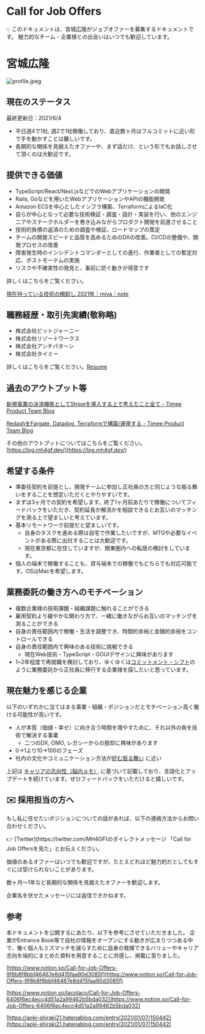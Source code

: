 # Call for Job Offers

<aside>
💡 このドキュメントは、宮城広隆がジョブオファーを募集するドキュメントです。
魅力的なチーム・企業様との出会いはいつでも歓迎しています。

</aside>

# 宮城広隆

![profile.jpeg](/assets/profile.jpeg)

## 現在のステータス

最終更新日：2021/6/4

- 平日週4で1社, 週2で1社稼働しており、直近数ヶ月はフルコミットに近い形で手を動かすことは難しいです。
- 長期的な関係を見据えたオファーや、まず話だけ、という形でもお話しさせて頂くのは大歓迎です。

## 提供できる価値

- TypeScript/React/Next.jsなどでのWebアプリケーションの開発
- Rails, Goなどを用いたWebアプリケーションやAPIの機能開発
- Amazon ECSを中心としたインフラ構築、TerraformによるIaC化
- 自らが中心となって必要な技術検証・調査・設計・実装を行い、他のエンジニアやステークホルダーを巻き込みながらプロダクト開発を前進させること
- 技術的負債の返済のための調査や検証、ロードマップの策定
- チームの開発スピードと品質を高めるためのDXの改善。CI/CDの整備や、開発プロセスの改善
- 障害発生時のインシデントコマンダーとしての進行、作業者としての暫定対応、ポストモーテムの実施
- リスクや不確実性の発見と、事前に防ぐ動きが得意です

詳しくはこちらをご覧ください。

[現在持っている技術の棚卸し 2021年｜miya｜note](https://note.com/mh4gf/n/n678b2a5dfb89)

## 職務経歴・取引先実績(敬称略)

- 株式会社ビットジャーニー
- 株式会社リゾートワークス
- 株式会社アンチパターン
- 株式会社タイミー

詳しくはこちらをご覧ください。[Resume](https://www.notion.so/Resume-9256eb4065324496bd586236e796ceb8) 

## 過去のアウトプット等

[新規事業の決済機能としてStripeを導入する上で考えたこと全て - Timee Product Team Blog](https://tech.timee.co.jp/entry/2020/12/10/131108)

[RedashをFargate, Datadog, Terraformで構築/運用する - Timee Product Team Blog](https://tech.timee.co.jp/entry/2020/04/20/175821)

その他のアウトプットについてはこちらをご覧ください。 [https://log.mh4gf.dev/](https://log.mh4gf.dev/)

## 希望する条件

- 準委任契約を前提とし、開発チームに参加し正社員の方と同じような振る舞いをすることを想定いただくとやりやすいです。
- まずは3ヶ月での契約を希望します。終了1ヶ月前あたりで稼働についてフィードバックをいただき、契約延長か解消かを相談できるとお互いのマッチングを測る上で望ましいと考えています。
- 基本リモートワーク前提だと望ましいです。
    - 自身のタスクを進める際は自宅で作業したいですが、MTGや必要なイベントがある際に出社することは大歓迎です。
    - 現在東京都に在住していますが、関東圏内への転居の検討をしています。
- 個人の端末で稼働することも、貸与端末での稼働でもどちらでも対応可能です。OSはMacを希望します。

## 業務委託の働き方へのモチベーション

- 複数企業様の技術課題・組織課題に触れることができる
- 雇用契約より緩やかな関わり方で、一緒に働きながらお互いのマッチングを測ることができる
- 自身の責任範囲内で稼働・生活を調整でき、時間的余裕と金銭的余裕をコントロールできる
- 自身の責任範囲内で興味のある技術に挑戦できる
    - 現在Web技術・TypeScript・OOUIデザインに興味があります
- 1~2年程度で再就職を検討しており、ゆくゆくは[コミットメント・シフト](https://www.works-i.com/column/works03/detail053.html)のように業務委託から正社員に移行する企業様を探したいと思っています。

## 現在魅力を感じる企業

以下のいずれかに当てはまる事業・組織・ポジションだとモチベーション高く働ける可能性が高いです。

- 人が本質（価値・幸せ）に向き合う時間を増やすために、それ以外の負を技術で解決する事業
    - 二つのDX, OMO, レガシーからの脱却に興味があります
- 0→1より10→100のフェーズ
- 社内の文化やコミュニケーション方法が[好む振る舞い](https://www.notion.so/af1773a4f68b4ba190f8f8c551453b38) に近い

上記は [キャリアの志向性（脳内メモ）](https://www.notion.so/49c526f267ab43a59b95f525853bcc68) に基づいて記載しており、言語化とアップデートを続けています。ぜひフィードバックをいただけると嬉しいです。

## ✉️ 採用担当の方へ

もし私に任せたいポジションについての話があれば、以下の連絡方法からお問い合わせください。

<aside>
👉 [Twitter](https://twitter.com/MH4GF)のダイレクトメッセージ 「Call for Job Offersを見た」とお伝えください。

</aside>

価値のあるオファーはいつでも歓迎ですが、たとえどれほど魅力的だとしてもすぐには受けられないことがあります。

数ヶ月〜1年など長期的な関係を見据えたオファーを歓迎します。

企業名を伏せたメッセージには返信できかねます。

## 参考

本ドキュメントを公開するにあたり、以下を参考にさせていただきました。
企業がEntrance Book等で自社の情報をオープンにする動きが広まりつつある中で、働く個人もミスマッチを減らすために自身の発揮できるバリューやキャリア志向を端的にまとめた資料を用意することに共感し、掲載に至りました。

[https://www.notion.so/Call-for-Job-Offers-9f8b8f8bbf46467e8d415faa90d3085f](https://www.notion.so/Call-for-Job-Offers-9f8b8f8bbf46467e8d415faa90d3085f)

[https://www.notion.so/lacolaco/Call-for-Job-Offers-6406f6ec4ecc4d51a2a99462b5bda032](https://www.notion.so/Call-for-Job-Offers-6406f6ec4ecc4d51a2a99462b5bda032)

[https://aoki-shiraki21.hatenablog.com/entry/2021/01/07/150442](https://aoki-shiraki21.hatenablog.com/entry/2021/01/07/150442)